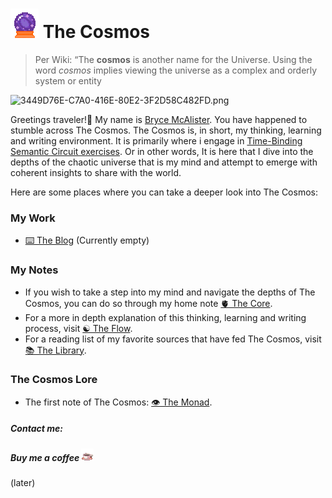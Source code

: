 # ![45](../7B0F071C-1A60-48AC-BEA8-258D011D9DD7.gif) The Cosmos

 > 
 > Per Wiki: “The **cosmos** is another name for the Universe. Using the word *cosmos* implies viewing the universe as a complex and orderly system or entity 

![3449D76E-C7A0-416E-80E2-3F2D58C482FD.png](../%E2%9A%99%EF%B8%8F%20Tools/%F0%9F%93%B8%20Images/3449D76E-C7A0-416E-80E2-3F2D58C482FD.png)

Greetings traveler!👋 My name is [Bryce McAlister](). You have happened to stumble across The Cosmos. The Cosmos is, in short, my thinking, learning and writing environment. It is primarily where i engage in [Time-Binding Semantic Circuit exercises](../Time-Binding%20Semantic%20Circuit%20exercises.md). Or in other words, It is here that I dive into the depths of the chaotic universe that is my mind and attempt to emerge with coherent insights to share with the world.

Here are some places where you can take a deeper look into The Cosmos:

### My Work

* [⌨️ The Blog](The%20Blog) (Currently empty)

### My Notes

* If you wish to take a step into my mind and navigate the depths of The Cosmos, you can do so through my home note [🫀 The Core](🔮%20The%20Cosmos/The%20Core.md). 
* For a more in depth explanation of this thinking, learning and writing process, visit [☯️ The Flow](🔮%20The%20Cosmos/The%20Flow.md). 
* For a reading list of my favorite sources that have fed The Cosmos, visit [📚 The Library](🔮%20The%20Cosmos/The%20Library.md).

### The Cosmos Lore

* The first note of The Cosmos: [👁 The Monad](🔮%20The%20Cosmos/The%20Monad.md).

##### Contact me:

##### Buy me a coffee ![20](../701AD438-A7F8-4381-B700-8A9AFA86FE04.gif)

(later)
